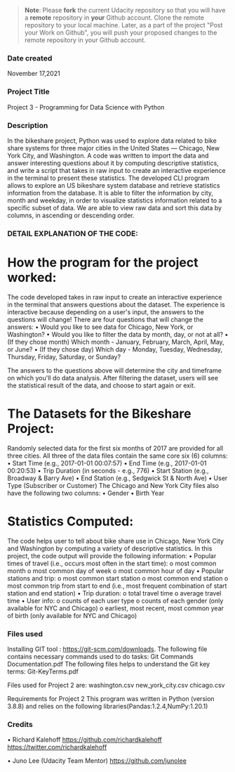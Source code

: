 >**Note**: Please **fork** the current Udacity repository so that you will have a **remote** repository in **your** Github account. Clone the remote repository to your local machine. Later, as a part of the project "Post your Work on Github", you will push your proposed changes to the remote repository in your Github account.

### Date created
November 17,2021

### Project Title
Project 3 - Programming for Data Science with Python

### Description
In the bikeshare project, Python was used to explore data related to bike share systems for three major cities in the United States — Chicago, New York City, and Washington. A code was written to import the data and answer interesting questions about it by computing descriptive statistics, and write a script that takes in raw input to create an interactive experience in the terminal to present these statistics.
The developed CLI program allows to explore an US bikeshare system database and retrieve statistics information from the database. It is able to filter the information by city, month and weekday, in order to visualize statistics information related to a specific subset of data. We are able to view raw data and sort this data by columns, in ascending or descending order.

### DETAIL EXPLANATION OF THE CODE:

# How the program for the project worked:
The code developed takes in raw input to create an interactive experience in the terminal that answers questions about the dataset. The experience is interactive because depending on a user's input, the answers to the questions will change! There are four questions that will change the answers:
• Would you like to see data for Chicago, New York, or Washington? • Would you like to filter the data by month, day, or not at all? • (If they chose month) Which month - January, February, March, April, May, or June? • (If they chose day) Which day - Monday, Tuesday, Wednesday, Thursday, Friday, Saturday, or Sunday?

The answers to the questions above will determine the city and timeframe on which you'll do data analysis. After filtering the dataset, users will see the statistical result of the data, and choose to start again or exit.

# The Datasets for the Bikeshare Project:
Randomly selected data for the first six months of 2017 are provided for all three cities. All three of the data files contain the same core six (6) columns: • Start Time (e.g., 2017-01-01 00:07:57) • End Time (e.g., 2017-01-01 00:20:53) • Trip Duration (in seconds - e.g., 776) • Start Station (e.g., Broadway & Barry Ave) • End Station (e.g., Sedgwick St & North Ave) • User Type (Subscriber or Customer) The Chicago and New York City files also have the following two columns: • Gender • Birth Year

# Statistics Computed:
The code helps user to tell about bike share use in Chicago, New York City and Washington by computing a variety of descriptive statistics. In this project, the code output will provide the following information:
• Popular times of travel (i.e., occurs most often in the start time): o most common month o most common day of week o most common hour of day
• Popular stations and trip: o most common start station o most common end station o most common trip from start to end (i.e., most frequent combination of start station and end station)
• Trip duration: o total travel time o average travel time
• User info: o counts of each user type o counts of each gender (only available for NYC and Chicago) o earliest, most recent, most common year of birth (only available for NYC and Chicago)


### Files used
Installing GIT tool : https://git-scm.com/downloads.
The following file contains necessary commands used to do tasks:
Git Commands Documentation.pdf
The following files helps to understand the Git key terms:
Git-KeyTerms.pdf

Files used for Project 2 are:
washington.csv
new_york_city.csv
chicago.csv

Requirements for Project 2
This program was written in Python (version 3.8.8) and relies on the following libraries(Pandas:1.2.4,NumPy:1.20.1)

### Credits

• Richard Kalehoff https://github.com/richardkalehoff https://twitter.com/richardkalehoff 

• Juno Lee (Udacity Team Mentor) https://github.com/junolee


